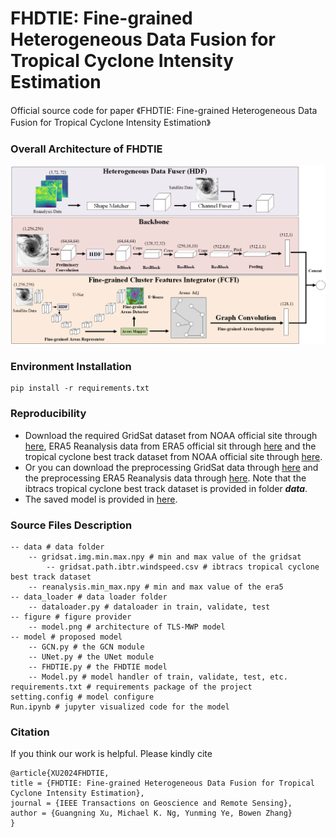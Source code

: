 #  FHDTIE: Fine-grained Heterogeneous Data Fusion for Tropical Cyclone Intensity Estimation

Official source code for paper 《FHDTIE: Fine-grained Heterogeneous Data Fusion for Tropical Cyclone Intensity Estimation》
### Overall Architecture of FHDTIE
![image](https://github.com/xuguangning1218/FHDTIE/blob/master/figure/model.png)

### Environment Installation
```
pip install -r requirements.txt
```  
### Reproducibility 
* Download the required GridSat dataset from NOAA official site through [here](<https://www.ncei.noaa.gov/products/gridded-geostationary-brightness-temperature> "here"), ERA5 Reanalysis data from ERA5 official sit through [here](<https://cds.climate.copernicus.eu/cdsapp#!/dataset/reanalysis-era5-pressure-levels?tab=overview> "here") and the tropical cyclone best track dataset from NOAA official site through [here](<https://www.ncdc.noaa.gov/ibtracs/>  "here"). 
* Or you can download the preprocessing GridSat data through [here](<https://pan.baidu.com/s/1ADa_P7atzMJ7xvmFDfclCw?pwd=j5g8#list/path=%2FTFG-Net%2Fdata> "here") and the preprocessing ERA5 Reanalysis data through [here](<https://pan.baidu.com/s/1rizZvfEieYrnh5KiHXUzuw?pwd=yfcj#list/path=%2FFHDTIE%2Fdata> "here"). Note that the ibtracs tropical cyclone best track dataset is provided in folder ***data***.
* The saved model is provided in [here](<https://pan.baidu.com/s/1rizZvfEieYrnh5KiHXUzuw?pwd=yfcj#list/path=%2FFHDTIE%2Fmodel_saver&parentPath=%2F> "here").


###  Source Files Description

```
-- data # data folder
	-- gridsat.img.min.max.npy # min and max value of the gridsat
    	-- gridsat.path.ibtr.windspeed.csv # ibtracs tropical cyclone best track dataset
	-- reanalysis.min_max.npy # min and max value of the era5
-- data_loader # data loader folder
	-- dataloader.py # dataloader in train, validate, test
-- figure # figure provider
	-- model.png # architecture of TLS-MWP model 
-- model # proposed model
	-- GCN.py # the GCN module
	-- UNet.py # the UNet module
    -- FHDTIE.py # the FHDTIE model
	-- Model.py # model handler of train, validate, test, etc.
requirements.txt # requirements package of the project
setting.config # model configure
Run.ipynb # jupyter visualized code for the model
```

###  Citation
If you think our work is helpful. Please kindly cite
```
@article{XU2024FHDTIE,
title = {FHDTIE: Fine-grained Heterogeneous Data Fusion for Tropical Cyclone Intensity Estimation},
journal = {IEEE Transactions on Geoscience and Remote Sensing},
author = {Guangning Xu, Michael K. Ng, Yunming Ye, Bowen Zhang}
}
```
